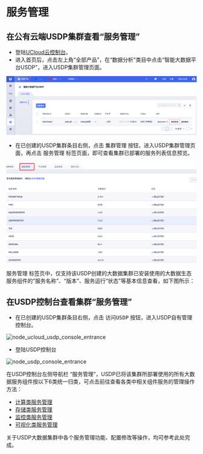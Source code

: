 # 服务管理

## 在公有云端USDP集群查看“服务管理”

- 登陆[UCloud云控制台](https://console.ucloud.cn/)。
- 进入首页后，点击左上角“全部产品”，在“数据分析”类目中点击“智能大数据平台USDP”，进入USDP集群管理页面。

![node_ucloud_usdp_entrance](../../images/operate/node/node_ucloud_usdp_entrance.png)

- 在已创建的USDP集群条目右侧，点击 <kbd>集群管理</kbd> 按钮，进入USDP集群管理页面，再点击 <kbd>服务管理</kbd> 标签页面，即可查看集群已部署的服务列表信息预览。

![公有云控制台_服务管理](../../images/operate/service/公有云控制台_服务管理.png)

 <kbd>服务管理</kbd> 标签页中，仅支持该USDP创建的大数据集群已安装使用的大数据生态服务组件的“服务名称”、“版本”、服务运行“状态”等基本信息查看，如下图所示：

## 在USDP控制台查看集群“服务管理”

- 在已创建的USDP集群条目右侧，点击 <kbd>访问USDP</kbd> 按钮，进入USDP自有管理控制台。

![node_ucloud_usdp_console_entrance](/Users/forrest/Documents/UCLOUD/BDPL/USDP&私有化/USDP文档/Github-USDP-docs/USDP/images/operate/node/node_ucloud_usdp_console_entrance.png)

- 登陆USDP控制台

![node_usdp_console_entrance](/Users/forrest/Documents/UCLOUD/BDPL/USDP&私有化/USDP文档/Github-USDP-docs/USDP/images/operate/node/node_usdp_console_login.png)

在USDP控制台左侧导航栏 “服务管理”，USDP已将该集群所部署使用的所有大数据服务组件按以下6类统一归类，可点击前往查看各类中相关组件服务的管理操作方法：

- [计算类服务管理](/USDP/operate/service/compute_kind)
- [存储类服务管理](/USDP/operate/service/storage_kind)
- [监控类服务管理](/USDP/operate/service/monitor_kind)
- [可视化类服务管理](/USDP/operate/service/visual_kind)

关于USDP大数据集群中各个服务管理功能、配置修改等操作，均可参考此处完成。

